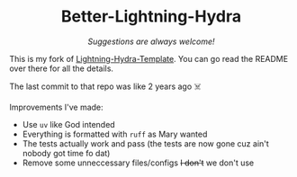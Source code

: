 <div align="center">

# Better-Lightning-Hydra

_Suggestions are always welcome!_

</div>

This is my fork of [Lightning-Hydra-Template](https://github.com/ashleve/lightning-hydra-template). You can go read the README over there for all the details.

The last commit to that repo was like 2 years ago ☠️

Improvements I've made:

- Use `uv` like God intended
- Everything is formatted with `ruff` as Mary wanted
- The tests actually work and pass (the tests are now gone cuz ain't nobody got time fo dat)
- Remove some unneccessary files/configs ~~I don't~~ we don't use
